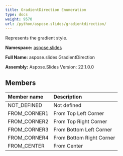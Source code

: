```yaml
---
title: GradientDirection Enumeration
type: docs
weight: 9570
url: /python/aspose.slides/gradientdirection/
---
```


Represents the gradient style.

**Namespace:** [aspose.slides](/python/aspose.slides/)

**Full Name:** aspose.slides.GradientDirection

**Assembly:**  Aspose.Slides Version: 22.1.0.0

## **Members**
|**Member name**|**Description**|
| :- | :- |
|NOT_DEFINED|Not defined|
|FROM_CORNER1|From Top Left Corner|
|FROM_CORNER2|From Top Right Corner|
|FROM_CORNER3|From Bottom Left Corner|
|FROM_CORNER4|From Bottom Right Corner|
|FROM_CENTER|From Center|
